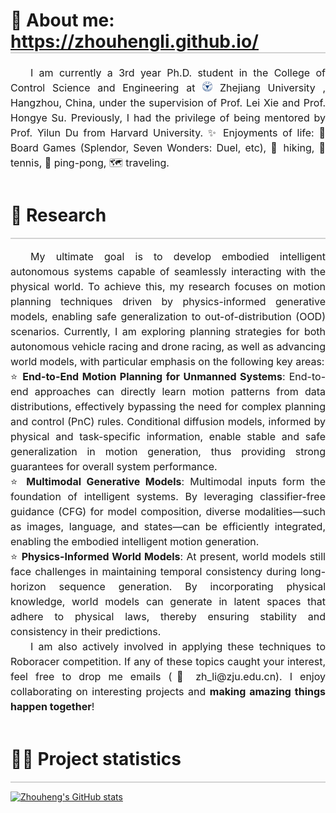 <h1 id="About me" style="border-bottom: 2px solid #d3d3d3;">👀 About me: <a href="https://zhouhengli.github.io">https://zhouhengli.github.io/</a></h1>


<p style="line-height: 1.5; text-align: justify; font-size: 16px;"> 
    <span style="display: inline-block; text-indent: 2em;">I am currently a 3rd year Ph.D. student in the College of Control Science and Engineering at <img src="./ico/zju.jpg" style="width: 16px; height: auto;" /> <sa href="https://www.zju.edu.cn/english/ "  target=_blank >Zhejiang University</sa>
, Hangzhou, China, under the supervision of  <sa href="https://scholar.google.com.hk/citations?hl=zh-CN&user=7ZZ_-m0AAAAJ" target=_blank  >Prof. Lei Xie</sa> and <sa href="https://scholar.google.com.hk/citations?hl=zh-CN&user=9rfFRjgAAAAJ" target=_blank  >Prof. Hongye Su</sa>.  Previously, I had the privilege of being mentored by <sa href="https://yilundu.github.io/" target=_blank  >Prof. Yilun Du</sa> from  Harvard University. ✨ Enjoyments of life: 🎲 Board Games (Splendor, Seven Wonders: Duel, etc), 👣 hiking, 🎾 tennis, 🏓 ping-pong, 🗺️ traveling. </span>

    
</p>   

<div style="display: flex; justify-content: space-between; align-items: center; border-bottom: 2px solid #d3d3d3;">
  <h1 id="Research-section">🎯 Research</h1>
</div>

<p style="line-height: 1.5; text-align: justify; font-size: 16px;"> 
        <span style="display: inline-block; text-indent: 2em;">My ultimate goal is to develop embodied intelligent autonomous systems capable of seamlessly interacting with the physical world. To achieve this, my research focuses on motion planning techniques driven by physics-informed generative models, enabling safe generalization to out-of-distribution (OOD) scenarios. Currently, I am exploring planning strategies for both autonomous vehicle racing and drone racing, as well as advancing world models, with particular emphasis on the following key areas:</span> <br>
    <span style="display: inline-block;">⭐ <strong>End-to-End Motion Planning for Unmanned Systems</strong>: End-to-end approaches can directly learn motion patterns from data distributions, effectively bypassing the need for complex planning and control (PnC) rules. Conditional diffusion models, informed by physical and task-specific information, enable stable and safe generalization in motion generation, thus providing strong guarantees for overall system performance.</span> <br>  
    <span style="display: inline-block;">⭐ <strong>Multimodal Generative Models</strong>: Multimodal inputs form the foundation of intelligent systems. By leveraging classifier-free guidance (CFG) for model composition, diverse modalities—such as images, language, and states—can be efficiently integrated, enabling the embodied intelligent motion generation.</span> <br>     
    <span style="display: inline-block;">⭐ <strong>Physics-Informed World Models</strong>: At present, world models still face challenges in maintaining temporal consistency during long-horizon sequence generation. By incorporating physical knowledge, world models can generate in latent spaces that adhere to physical laws, thereby ensuring stability and consistency in their predictions.</span>  
    <br>   
    <span style="display: inline-block; text-indent: 2em;">I am also actively involved in applying these techniques to <sa href="https://f1tenth.org/"  target=_blank >Roboracer competition</sa>. If any of these topics caught your interest, feel free to drop me emails (📨 zh_li@zju.edu.cn). I enjoy collaborating on interesting projects and <strong>making amazing things happen together</strong>!</span>

<div style="display: flex; justify-content: space-between; align-items: center; border-bottom: 2px solid #d3d3d3;">
  <h1 id="Project-section">👨‍💻 Project statistics</h1>
</div>


[![Zhouheng's GitHub stats](https://github-readme-stats-three-psi-22.vercel.app/api?username=zhouhengli)](https://github.com/zhouhengli/github-readme-stats)

